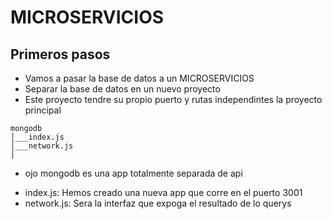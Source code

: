 # MICROSERVICIOS

## Primeros pasos
* Vamos a pasar la base de datos a un MICROSERVICIOS
* Separar la base de datos en un nuevo proyecto
* Este proyecto tendre su propio puerto y rutas independintes la proyecto principal

```
mongodb
│___index.js
│___network.js
│
```
* ojo mongodb es una app totalmente separada de api
- index.js: Hemos creado una nueva app que corre en el puerto 3001
- network.js: Sera la interfaz que expoga el resultado de lo querys
